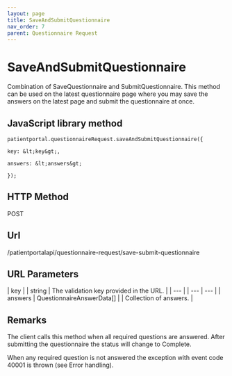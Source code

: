 ```yaml
---
layout: page
title: SaveAndSubmitQuestionnaire
nav_order: 7
parent: Questionnaire Request
---
```


# SaveAndSubmitQuestionnaire

Combination of SaveQuestionnaire and SubmitQuestionnaire. This method can be used on the latest questionnaire page where you may save the answers on the latest page and submit the questionnaire at once.

## JavaScript library method

```
patientportal.questionnaireRequest.saveAndSubmitQuestionnaire({

key: &lt;key&gt;,

answers: &lt;answers&gt;

});
```

## HTTP Method

POST

## ****Url****

/patientportalapi/questionnaire-request/save-submit-questionnaire

## URL Parameters

| key |     | string | The validation key provided in the URL. |
| --- |     | --- | --- |
| answers | QuestionnaireAnswerData\[\] |     | Collection of answers. |

## Remarks

The client calls this method when all required questions are answered. After submitting the questionnaire the status will change to Complete.

When any required question is not answered the exception with event code 40001 is thrown (see Error handling).
